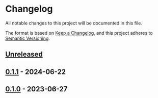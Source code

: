 # Changelog

All notable changes to this project will be documented in this file.

The format is based on [Keep a Changelog](https://keepachangelog.com/en/1.0.0),
and this project adheres to [Semantic Versioning](https://semver.org/spec/v2.0.0.html).

## [Unreleased]

## [0.1.1] - 2024-06-22

## [0.1.0] - 2023-06-27

[Unreleased]: https://github.com/clitic/vsd/compare/vsd-mp4-0.1.1...HEAD
[0.1.1]: https://github.com/clitic/vsd/compare/vsd-mp4-v0.1.0...vsd-mp4-0.1.1
[0.1.0]: https://github.com/clitic/vsd/compare/f043fdd...vsd-mp4-v0.1.0
